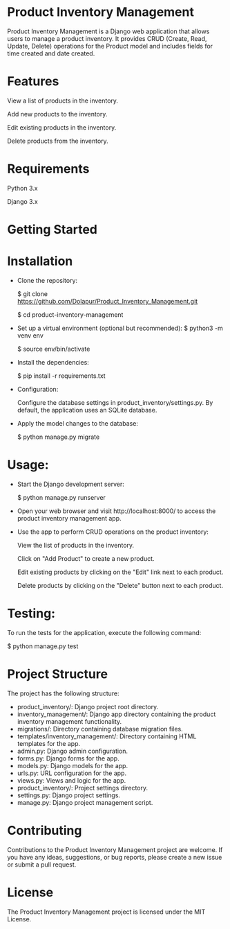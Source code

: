 # Product Inventory Management
Product Inventory Management is a Django web application that allows users to manage a product inventory. It provides CRUD (Create, Read, Update, Delete) operations for the Product model and includes fields for time created and date created.

# Features
  View a list of products in the inventory.

  Add new products to the inventory.

  Edit existing products in the inventory.

  Delete products from the inventory.

# Requirements
  Python 3.x

  Django 3.x

# Getting Started
# Installation
- Clone the repository:

  $ git clone https://github.com/Dolapur/Product_Inventory_Management.git

  $ cd product-inventory-management

- Set up a virtual environment (optional but recommended):
  $ python3 -m venv env

  $ source env/bin/activate

- Install the dependencies:

  $ pip install -r requirements.txt

- Configuration:

  Configure the database settings in product_inventory/settings.py. By default, the application uses an SQLite database.

- Apply the model changes to the database:

  $ python manage.py migrate

# Usage:

- Start the Django development server:

  $ python manage.py runserver

- Open your web browser and visit http://localhost:8000/ to access the product inventory management app.

- Use the app to perform CRUD operations on the product inventory:

  View the list of products in the inventory.

  Click on "Add Product" to create a new product.

  Edit existing products by clicking on the "Edit" link next to each product.

  Delete products by clicking on the "Delete" button next to each product.

# Testing:

  To run the tests for the application, execute the following command:

  $ python manage.py test

# Project Structure
The project has the following structure:
- product_inventory/: Django project root directory.
- inventory_management/: Django app directory containing the product inventory management functionality.
- migrations/: Directory containing database migration files.
- templates/inventory_management/: Directory containing HTML templates for the app.
- admin.py: Django admin configuration.
- forms.py: Django forms for the app.
- models.py: Django models for the app.
- urls.py: URL configuration for the app.
- views.py: Views and logic for the app.
- product_inventory/: Project settings directory.
- settings.py: Django project settings.
- manage.py: Django project management script.

# Contributing
  Contributions to the Product Inventory Management project are welcome. If you have any ideas, suggestions, or bug reports, please create a new issue or submit a pull request.

# License
  The Product Inventory Management project is licensed under the MIT License.
